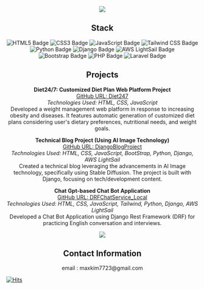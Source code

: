 <p align="center">
    <img src="https://capsule-render.vercel.app/api?type=wave&color=auto&height=300&section=header&text=Welcome%20to%20MaxWorld&fontSize=70" />
</p>  
 
       
<h2 align="center">Stack</h2>

<p align="center">  
  <!-- HTML Badge -->
  <img src="https://img.shields.io/badge/HTML5-E34F26?style=for-the-badge&logo=html5&logoColor=white" alt="HTML5 Badge"/>
  
  <!-- CSS Badge -->
  <img src="https://img.shields.io/badge/CSS3-1572B6?style=for-the-badge&logo=css3&logoColor=white" alt="CSS3 Badge"/>

  <!-- JavaScript Badge -->
  <img src="https://img.shields.io/badge/JavaScript-F7DF1E?style=for-the-badge&logo=javascript&logoColor=black" alt="JavaScript Badge"/>

  <!-- Tailwind CSS Badge -->
  <img src="https://img.shields.io/badge/Tailwind_CSS-38B2AC?style=for-the-badge&logo=tailwind-css&logoColor=white" alt="Tailwind CSS Badge"/>

  <!-- Python Badge -->
  <img src="https://img.shields.io/badge/Python-3776AB?style=for-the-badge&logo=python&logoColor=white" alt="Python Badge"/>

  <!-- Django Badge -->
  <img src="https://img.shields.io/badge/Django-092E20?style=for-the-badge&logo=django&logoColor=green" alt="Django Badge"/>

  <!-- AWS LightSail Badge -->
  <img src="https://img.shields.io/badge/AWS_LightSail-FF9900?style=for-the-badge&logo=amazon-aws&logoColor=white" alt="AWS LightSail Badge"/>

  <!-- Bootstrap Badge -->
  <img src="https://img.shields.io/badge/Bootstrap-7952B3?style=for-the-badge&logo=bootstrap&logoColor=white" alt="Bootstrap Badge"/>

  <!-- PHP Badge -->
  <img src="https://img.shields.io/badge/PHP-777BB4?style=for-the-badge&logo=php&logoColor=white" alt="PHP Badge"/>

  <!-- Laravel Badge -->
  <img src="https://img.shields.io/badge/Laravel-FF2D20?style=for-the-badge&logo=laravel&logoColor=white" alt="Laravel Badge"/>
</p>



<h2 align="center">Projects</h2>

<p align="center">
  <b>Diet24/7: Customized Diet Plan Web Platform Project</b><br>
  <a href="https://github.com/maxkim77/Diet247">GitHub URL: Diet247</a><br>
  <i>Technologies Used: HTML, CSS, JavaScript</i><br>
  Developed a weight management web platform in response to increasing obesity and diseases. It features automatic generation of customized diet plans considering user's dietary preferences, nutritional needs, and weight goals.
</p>
 
<p align="center">
  <b>Technical Blog Project (Using AI Image Technology)</b><br>
  <a href="https://github.com/maxkim77/DjangoBlogProject">GitHub URL: DjangoBlogProject</a><br>
  <i>Technologies Used: HTML, CSS, JavaScript, BootStrap, Python, Django, AWS LightSail</i><br>
  Created a technical blog leveraging the advancements in AI Image technology, specifically using Stable Diffusion. The project is built with Django, focusing on tech/development content.
</p>

<p align="center">
  <b>Chat Gpt-based Chat Bot Application</b><br>
  <a href="https://github.com/maxkim77/DRFChatService_Local">GitHub URL: DRFChatService_Local</a><br>
  <i>Technologies Used: HTML, CSS, JavaScript, Tailwind, Python, Django, AWS LightSail</i><br>
  Developed a Chat Bot Application using Django Rest Framework (DRF) for practicing English conversation and interviews.
</p>


<p align="center">
  <img src="https://github-readme-stats.vercel.app/api?username=maxkim77&show_icons=true&theme=radical" />
</p>


<h2 align="center">Contact Information</h2>
<p align="center">
email : maxkim7723@gmail.com
</p>



[![Hits](https://hits.seeyoufarm.com/api/count/incr/badge.svg?url=https%3A%2F%2Fgithub.com%2Fmaxkim77&count_bg=%2379C83D&title_bg=%23555555&icon=&icon_color=%23E7E7E7&title=hits&edge_flat=false)](https://hits.seeyoufarm.com)
